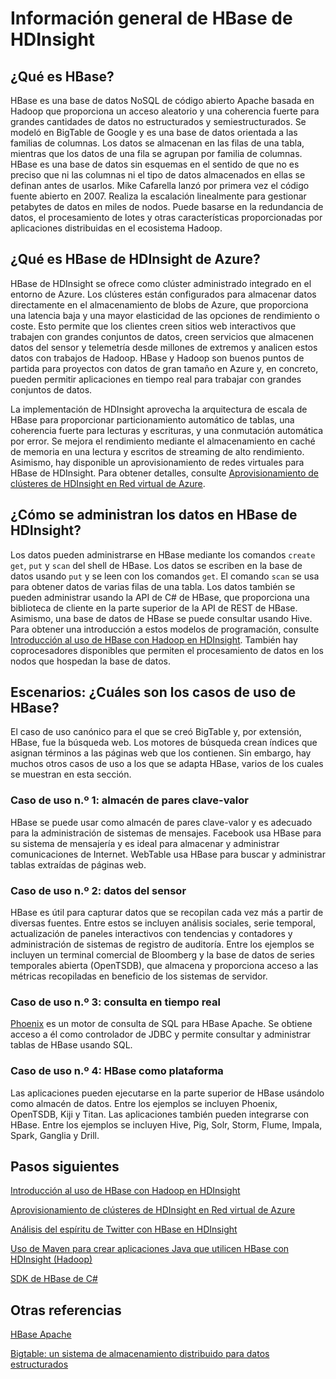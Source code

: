 <properties urlDisplayName="HDInsight HBase overview" pageTitle="Informaci&oacute;n general sobre HBase en HDInsight | Azure" metaKeywords="" description="Introducci&oacute;n a HBase en HDInsight, casos de uso y comparaci&oacute;n con otras soluciones de base de datos." metaCanonical="" services="hdinsight" documentationCenter="" title="Informaci&oacute;n general de HBase de HDInsight" authors="bradsev" solutions="big-data" manager="paulettm" editor="cgronlun" />

<tags ms.service="hdinsight" ms.workload="big-data" ms.tgt_pltfrm="na" ms.devlang="na" ms.topic="article" ms.date="08/21/2014" ms.author="bradsev" />

# Información general de HBase de HDInsight

## ¿Qué es HBase?

HBase es una base de datos NoSQL de código abierto Apache basada en Hadoop que proporciona un acceso aleatorio y una coherencia fuerte para grandes cantidades de datos no estructurados y semiestructurados. Se modeló en BigTable de Google y es una base de datos orientada a las familias de columnas. Los datos se almacenan en las filas de una tabla, mientras que los datos de una fila se agrupan por familia de columnas. HBase es una base de datos sin esquemas en el sentido de que no es preciso que ni las columnas ni el tipo de datos almacenados en ellas se definan antes de usarlos. Mike Cafarella lanzó por primera vez el código fuente abierto en 2007. Realiza la escalación linealmente para gestionar petabytes de datos en miles de nodos. Puede basarse en la redundancia de datos, el procesamiento de lotes y otras características proporcionadas por aplicaciones distribuidas en el ecosistema Hadoop.

## ¿Qué es HBase de HDInsight de Azure?

HBase de HDInsight se ofrece como clúster administrado integrado en el entorno de Azure. Los clústeres están configurados para almacenar datos directamente en el almacenamiento de blobs de Azure, que proporciona una latencia baja y una mayor elasticidad de las opciones de rendimiento o coste. Esto permite que los clientes creen sitios web interactivos que trabajen con grandes conjuntos de datos, creen servicios que almacenen datos del sensor y telemetría desde millones de extremos y analicen estos datos con trabajos de Hadoop. HBase y Hadoop son buenos puntos de partida para proyectos con datos de gran tamaño en Azure y, en concreto, pueden permitir aplicaciones en tiempo real para trabajar con grandes conjuntos de datos.

La implementación de HDInsight aprovecha la arquitectura de escala de HBase para proporcionar particionamiento automático de tablas, una coherencia fuerte para lecturas y escrituras, y una conmutación automática por error. Se mejora el rendimiento mediante el almacenamiento en caché de memoria en una lectura y escritos de streaming de alto rendimiento. Asimismo, hay disponible un aprovisionamiento de redes virtuales para HBase de HDInsight. Para obtener detalles, consulte [Aprovisionamiento de clústeres de HDInsight en Red virtual de Azure][Aprovisionamiento de clústeres de HDInsight en Red virtual de Azure].

## ¿Cómo se administran los datos en HBase de HDInsight?

Los datos pueden administrarse en HBase mediante los comandos `create` `get`, `put` y `scan` del shell de HBase. Los datos se escriben en la base de datos usando `put` y se leen con los comandos `get`. El comando `scan` se usa para obtener datos de varias filas de una tabla. Los datos también se pueden administrar usando la API de C# de HBase, que proporciona una biblioteca de cliente en la parte superior de la API de REST de HBase. Asimismo, una base de datos de HBase se puede consultar usando Hive. Para obtener una introducción a estos modelos de programación, consulte [Introducción al uso de HBase con Hadoop en HDInsight][Introducción al uso de HBase con Hadoop en HDInsight]. También hay coprocesadores disponibles que permiten el procesamiento de datos en los nodos que hospedan la base de datos.

## Escenarios: ¿Cuáles son los casos de uso de HBase?

El caso de uso canónico para el que se creó BigTable y, por extensión, HBase, fue la búsqueda web. Los motores de búsqueda crean índices que asignan términos a las páginas web que los contienen. Sin embargo, hay muchos otros casos de uso a los que se adapta HBase, varios de los cuales se muestran en esta sección.

### Caso de uso n.º 1: almacén de pares clave-valor

HBase se puede usar como almacén de pares clave-valor y es adecuado para la administración de sistemas de mensajes. Facebook usa HBase para su sistema de mensajería y es ideal para almacenar y administrar comunicaciones de Internet. WebTable usa HBase para buscar y administrar tablas extraídas de páginas web.

### Caso de uso n.º 2: datos del sensor

HBase es útil para capturar datos que se recopilan cada vez más a partir de diversas fuentes. Entre estos se incluyen análisis sociales, serie temporal, actualización de paneles interactivos con tendencias y contadores y administración de sistemas de registro de auditoría. Entre los ejemplos se incluyen un terminal comercial de Bloomberg
y la base de datos de series temporales abierta (OpenTSDB), que almacena y proporciona acceso a las métricas recopiladas en beneficio de los sistemas de servidor.

### Caso de uso n.º 3: consulta en tiempo real

[Phoenix][Phoenix] es un motor de consulta de SQL para HBase Apache. Se obtiene acceso a él como controlador de JDBC y permite consultar y administrar tablas de HBase usando SQL.

### Caso de uso n.º 4: HBase como plataforma

Las aplicaciones pueden ejecutarse en la parte superior de HBase usándolo como almacén de datos. Entre los ejemplos se incluyen Phoenix, OpenTSDB, Kiji y Titan. Las aplicaciones también pueden integrarse con HBase. Entre los ejemplos se incluyen Hive, Pig, Solr, Storm, Flume, Impala, Spark, Ganglia y Drill.

## <a name="next-steps"></a>Pasos siguientes

[Introducción al uso de HBase con Hadoop en HDInsight][Introducción al uso de HBase con Hadoop en HDInsight]

[Aprovisionamiento de clústeres de HDInsight en Red virtual de Azure][Aprovisionamiento de clústeres de HDInsight en Red virtual de Azure]

[Análisis del espíritu de Twitter con HBase en HDInsight][Análisis del espíritu de Twitter con HBase en HDInsight]

[Uso de Maven para crear aplicaciones Java que utilicen HBase con HDInsight (Hadoop)][Uso de Maven para crear aplicaciones Java que utilicen HBase con HDInsight (Hadoop)]

[SDK de HBase de C#][SDK de HBase de C#]

## <a name="see-also"></a>Otras referencias

[HBase Apache][HBase Apache]

[Bigtable: un sistema de almacenamiento distribuido para datos estructurados][Bigtable: un sistema de almacenamiento distribuido para datos estructurados]

  [Aprovisionamiento de clústeres de HDInsight en Red virtual de Azure]: ../hdinsight-hbase-provision-vnet/
  [Introducción al uso de HBase con Hadoop en HDInsight]: http://azure.microsoft.com/es-es/documentation/articles/hdinsight-hbase-get-started/
  [Phoenix]: http://phoenix.apache.org/
  [Análisis del espíritu de Twitter con HBase en HDInsight]: ../hdinsight-hbase-analyze-twitter-sentiment/
  [Uso de Maven para crear aplicaciones Java que utilicen HBase con HDInsight (Hadoop)]: ../hdinsight-hbase-build-java-maven/
  [SDK de HBase de C#]: https://github.com/hdinsight/hbase-sdk-for-net
  [HBase Apache]: https://hbase.apache.org/
  [Bigtable: un sistema de almacenamiento distribuido para datos estructurados]: http://research.google.com/archive/bigtable.html
